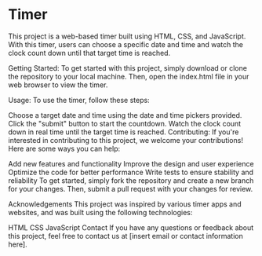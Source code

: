 # Timer

This project is a web-based timer built using HTML, CSS, and JavaScript. With this timer, users can choose a specific date and time and watch the clock count down until that target time is reached.

Getting Started:
To get started with this project, simply download or clone the repository to your local machine. Then, open the index.html file in your web browser to view the timer.

Usage:
To use the timer, follow these steps:

Choose a target date and time using the date and time pickers provided.
Click the "submit" button to start the countdown.
Watch the clock count down in real time until the target time is reached.
Contributing:
If you're interested in contributing to this project, we welcome your contributions! Here are some ways you can help:

Add new features and functionality
Improve the design and user experience
Optimize the code for better performance
Write tests to ensure stability and reliability
To get started, simply fork the repository and create a new branch for your changes. Then, submit a pull request with your changes for review.



Acknowledgements
This project was inspired by various timer apps and websites, and was built using the following technologies:

HTML
CSS
JavaScript
Contact
If you have any questions or feedback about this project, feel free to contact us at [insert email or contact information here].
